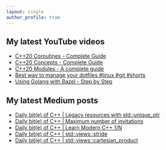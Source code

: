 ```yaml
---
layout: single
author_profile: true
---
```


## My latest YouTube videos

<ul>
<!--START_SECTION:youtube-->
<li><a href="https://www.youtube.com/watch?v=w-dmOHhBX9o">C++20 Coroutines - Complete Guide</a></li>
<li><a href="https://www.youtube.com/watch?v=1So7onMFxJM">C++20 Concepts  - Complete Guide</a></li>
<li><a href="https://www.youtube.com/watch?v=WRCwciJ5MTE">C++20 Modules - A complete guide</a></li>
<li><a href="https://www.youtube.com/watch?v=LHrB4TcU1JM">Best way to manage your dotfiles #linux #git #shorts</a></li>
<li><a href="https://www.youtube.com/watch?v=mXLrk0ipwz4">Using Golang with Bazel - Step by Step</a></li>
<!--END_SECTION:youtube-->
</ul>

## My latest Medium posts

<ul>
<!--START_SECTION:medium-->
<li><a href="https://medium.com/@simontoth/daily-bit-e-of-c-legacy-resources-with-std-unique-ptr-461f32abbf58?source=rss-1e1de1006a93------2">Daily bit(e) of C++ | Legacy resources with std::unique_ptr</a></li>
<li><a href="https://medium.com/@simontoth/daily-bit-e-of-c-maximum-number-of-invitations-4e98722ef0eb?source=rss-1e1de1006a93------2">Daily bit(e) of C++ | Maximum number of invitations</a></li>
<li><a href="https://itnext.io/daily-bit-e-of-c-learn-modern-c-1-n-d2157dfdc08b?source=rss-1e1de1006a93------2">Daily bit(e) of C++ | Learn Modern C++ 1/N</a></li>
<li><a href="https://medium.com/@simontoth/daily-bit-e-of-c-std-views-stride-ca59c30845f5?source=rss-1e1de1006a93------2">Daily bit(e) of C++ | std::views::stride</a></li>
<li><a href="https://medium.com/@simontoth/daily-bit-e-of-c-std-views-cartesian-product-dcc00b76f9e?source=rss-1e1de1006a93------2">Daily bit(e) of C++ | std::views::cartesian_product</a></li>
<!--END_SECTION:medium-->
</ul>